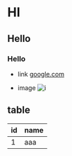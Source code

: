 # HI
## Hello
### Hello

* link
[google.com](google.com)

* image
![i](http://finfra.com/f/f.png)

## table
|id |name |
|-  |-    |
|1	| aaa	|
